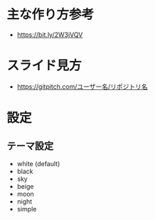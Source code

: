 # 主な作り方参考
- https://bit.ly/2W3jVQV

# スライド見方
- https://gitpitch.com/ユーザー名/リポジトリ名

# 設定
## テーマ設定
- white (default)
- black
- sky
- beige
- moon
- night
- simple